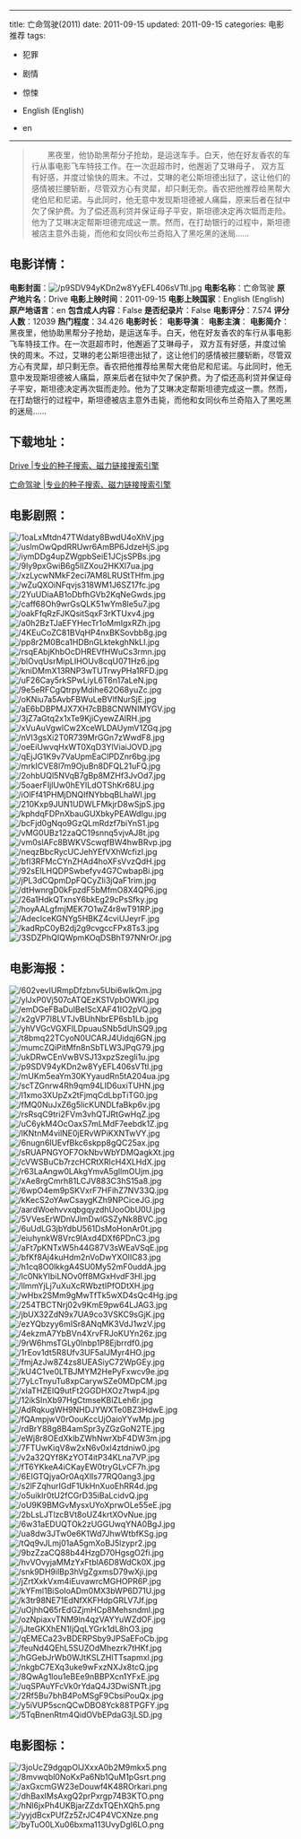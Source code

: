 
---
title: 亡命驾驶(2011)
date: 2011-09-15
updated: 2011-09-15
categories: 电影推荐
tags:
- 犯罪
- 剧情
- 惊悚

- English (English)
- en
---


> 　　黑夜里，他协助黑帮分子抢劫，是运送车手。白天，他在好友香农的车行从事电影飞车特技工作。在一次逛超市时，他邂逅了艾琳母子， 双方互有好感，并度过愉快的周末。不过，艾琳的老公斯坦德出狱了，这让他们的感情被拦腰斩断，尽管双方心有灵犀，却只剩无奈。香农把他推荐给黑帮大佬伯尼和尼诺。与此同时，他无意中发现斯坦德被人痛扁，原来后者在狱中欠了保护费。为了偿还高利贷并保证母子平安，斯坦德决定再次铤而走险。他为了艾琳决定帮斯坦德完成这一票。然而，在打劫银行的过程中，斯坦德被店主意外击毙，而他和女同伙布兰奇陷入了黑吃黑的迷局……

## **电影详情**：

**电影封面**：<img src="https://image.tmdb.org/t/p/w200/p9SDV94yKDn2w8YyEFL406sVTtl.jpg" alt="/p9SDV94yKDn2w8YyEFL406sVTtl.jpg" title="/p9SDV94yKDn2w8YyEFL406sVTtl.jpg">
**电影名称**：亡命驾驶
**原产地片名**：Drive
**电影上映时间**：2011-09-15
**电影上映国家**：English (English)
**原产地语言**：en
**包含成人内容**：False
**是否纪录片**：False
**电影评分**：7.574
**评分人数**：12039
**热门程度**：34.426
**电影时长**：
**电影导演**：
**电影主演**：
**电影简介**：　　黑夜里，他协助黑帮分子抢劫，是运送车手。白天，他在好友香农的车行从事电影飞车特技工作。在一次逛超市时，他邂逅了艾琳母子， 双方互有好感，并度过愉快的周末。不过，艾琳的老公斯坦德出狱了，这让他们的感情被拦腰斩断，尽管双方心有灵犀，却只剩无奈。香农把他推荐给黑帮大佬伯尼和尼诺。与此同时，他无意中发现斯坦德被人痛扁，原来后者在狱中欠了保护费。为了偿还高利贷并保证母子平安，斯坦德决定再次铤而走险。他为了艾琳决定帮斯坦德完成这一票。然而，在打劫银行的过程中，斯坦德被店主意外击毙，而他和女同伙布兰奇陷入了黑吃黑的迷局……

## **下载地址**：
[Drive |专业的种子搜索、磁力链接搜索引擎](https://movie.amd794.com:2083/?search=Drive&ordering=&mode=match_phrase&page_size=10&page=1)

[亡命驾驶 |专业的种子搜索、磁力链接搜索引擎](https://movie.amd794.com:2083/?search=%E4%BA%A1%E5%91%BD%E9%A9%BE%E9%A9%B6&ordering=&mode=match_phrase&page_size=10&page=1)
 

## **电影剧照**：
<img src="https://image.tmdb.org/t/p/original/1oaLxMtdn47TWdaty8BwdU4oXhV.jpg" alt="/1oaLxMtdn47TWdaty8BwdU4oXhV.jpg" title="/1oaLxMtdn47TWdaty8BwdU4oXhV.jpg"><img src="https://image.tmdb.org/t/p/original/uslmOwQpdRRUwr6AmBP6JdzeHjS.jpg" alt="/uslmOwQpdRRUwr6AmBP6JdzeHjS.jpg" title="/uslmOwQpdRRUwr6AmBP6JdzeHjS.jpg"><img src="https://image.tmdb.org/t/p/original/iymDDg4upZWgpbSeiE1JCjsSPBs.jpg" alt="/iymDDg4upZWgpbSeiE1JCjsSPBs.jpg" title="/iymDDg4upZWgpbSeiE1JCjsSPBs.jpg"><img src="https://image.tmdb.org/t/p/original/9ly9pxGwiB6g5lIZXou2HKXl7ua.jpg" alt="/9ly9pxGwiB6g5lIZXou2HKXl7ua.jpg" title="/9ly9pxGwiB6g5lIZXou2HKXl7ua.jpg"><img src="https://image.tmdb.org/t/p/original/xzLycwNMkF2eci7AM8LRUStTHfm.jpg" alt="/xzLycwNMkF2eci7AM8LRUStTHfm.jpg" title="/xzLycwNMkF2eci7AM8LRUStTHfm.jpg"><img src="https://image.tmdb.org/t/p/original/wZuQXOiNFqvjs318WM1J6SZ17fc.jpg" alt="/wZuQXOiNFqvjs318WM1J6SZ17fc.jpg" title="/wZuQXOiNFqvjs318WM1J6SZ17fc.jpg"><img src="https://image.tmdb.org/t/p/original/2YuUDiaAB1oDbfhGVb2KqNeGwds.jpg" alt="/2YuUDiaAB1oDbfhGVb2KqNeGwds.jpg" title="/2YuUDiaAB1oDbfhGVb2KqNeGwds.jpg"><img src="https://image.tmdb.org/t/p/original/caff68Oh9wrGsQLK51wYm8le5u7.jpg" alt="/caff68Oh9wrGsQLK51wYm8le5u7.jpg" title="/caff68Oh9wrGsQLK51wYm8le5u7.jpg"><img src="https://image.tmdb.org/t/p/original/oakFfqRzFJKQsitSqxF3rKTUxv4.jpg" alt="/oakFfqRzFJKQsitSqxF3rKTUxv4.jpg" title="/oakFfqRzFJKQsitSqxF3rKTUxv4.jpg"><img src="https://image.tmdb.org/t/p/original/a0h2BzTJaEFYHecTr1oMmIgxRZh.jpg" alt="/a0h2BzTJaEFYHecTr1oMmIgxRZh.jpg" title="/a0h2BzTJaEFYHecTr1oMmIgxRZh.jpg"><img src="https://image.tmdb.org/t/p/original/4KEuCoZC81BVqHP4nxBKSovbb8g.jpg" alt="/4KEuCoZC81BVqHP4nxBKSovbb8g.jpg" title="/4KEuCoZC81BVqHP4nxBKSovbb8g.jpg"><img src="https://image.tmdb.org/t/p/original/pp8r2M0Bca1HDBnGLktekghNkLI.jpg" alt="/pp8r2M0Bca1HDBnGLktekghNkLI.jpg" title="/pp8r2M0Bca1HDBnGLktekghNkLI.jpg"><img src="https://image.tmdb.org/t/p/original/rsqEAbjKhbOcDHREVfHWuCs3rmn.jpg" alt="/rsqEAbjKhbOcDHREVfHWuCs3rmn.jpg" title="/rsqEAbjKhbOcDHREVfHWuCs3rmn.jpg"><img src="https://image.tmdb.org/t/p/original/blOvqUsrMipLIHOUv8cqU071Hz6.jpg" alt="/blOvqUsrMipLIHOUv8cqU071Hz6.jpg" title="/blOvqUsrMipLIHOUv8cqU071Hz6.jpg"><img src="https://image.tmdb.org/t/p/original/kniDMmX13RNP3wTUTrwyPHa1RFD.jpg" alt="/kniDMmX13RNP3wTUTrwyPHa1RFD.jpg" title="/kniDMmX13RNP3wTUTrwyPHa1RFD.jpg"><img src="https://image.tmdb.org/t/p/original/uF26Cay5rkSPwLiyL6T6n17aLeN.jpg" alt="/uF26Cay5rkSPwLiyL6T6n17aLeN.jpg" title="/uF26Cay5rkSPwLiyL6T6n17aLeN.jpg"><img src="https://image.tmdb.org/t/p/original/9e5eRFCgQtrpyMdihe62O68yuZc.jpg" alt="/9e5eRFCgQtrpyMdihe62O68yuZc.jpg" title="/9e5eRFCgQtrpyMdihe62O68yuZc.jpg"><img src="https://image.tmdb.org/t/p/original/oKNiu7a5AvbFBWuLeBVlfNurSjE.jpg" alt="/oKNiu7a5AvbFBWuLeBVlfNurSjE.jpg" title="/oKNiu7a5AvbFBWuLeBVlfNurSjE.jpg"><img src="https://image.tmdb.org/t/p/original/aE6bDBPMJX7XH7cBB8CNWNIMYGV.jpg" alt="/aE6bDBPMJX7XH7cBB8CNWNIMYGV.jpg" title="/aE6bDBPMJX7XH7cBB8CNWNIMYGV.jpg"><img src="https://image.tmdb.org/t/p/original/3jZ7aGtq2x1xTe9KjiCyewZAlRH.jpg" alt="/3jZ7aGtq2x1xTe9KjiCyewZAlRH.jpg" title="/3jZ7aGtq2x1xTe9KjiCyewZAlRH.jpg"><img src="https://image.tmdb.org/t/p/original/xVuAuVgwlCw2XceWLDAUymV1ZGq.jpg" alt="/xVuAuVgwlCw2XceWLDAUymV1ZGq.jpg" title="/xVuAuVgwlCw2XceWLDAUymV1ZGq.jpg"><img src="https://image.tmdb.org/t/p/original/nVI3gsXi2T0R739MrGGn7zWwdF8.jpg" alt="/nVI3gsXi2T0R739MrGGn7zWwdF8.jpg" title="/nVI3gsXi2T0R739MrGGn7zWwdF8.jpg"><img src="https://image.tmdb.org/t/p/original/oeEiUwvqHxWT0XqD3YlViaiJOVD.jpg" alt="/oeEiUwvqHxWT0XqD3YlViaiJOVD.jpg" title="/oeEiUwvqHxWT0XqD3YlViaiJOVD.jpg"><img src="https://image.tmdb.org/t/p/original/qEjJG1K9v7VaUpmEaClPDZnr6bg.jpg" alt="/qEjJG1K9v7VaUpmEaClPDZnr6bg.jpg" title="/qEjJG1K9v7VaUpmEaClPDZnr6bg.jpg"><img src="https://image.tmdb.org/t/p/original/mrkICVE8l7m9OjuBn8DFQL21uFQ.jpg" alt="/mrkICVE8l7m9OjuBn8DFQL21uFQ.jpg" title="/mrkICVE8l7m9OjuBn8DFQL21uFQ.jpg"><img src="https://image.tmdb.org/t/p/original/2ohbUQl5NVqB7gBp8MZHf3JvOd7.jpg" alt="/2ohbUQl5NVqB7gBp8MZHf3JvOd7.jpg" title="/2ohbUQl5NVqB7gBp8MZHf3JvOd7.jpg"><img src="https://image.tmdb.org/t/p/original/5oaerFIjlUw0hEYILdOTShKr68U.jpg" alt="/5oaerFIjlUw0hEYILdOTShKr68U.jpg" title="/5oaerFIjlUw0hEYILdOTShKr68U.jpg"><img src="https://image.tmdb.org/t/p/original/iOlFf41PHMjDNQIfNYbbqBLhaWI.jpg" alt="/iOlFf41PHMjDNQIfNYbbqBLhaWI.jpg" title="/iOlFf41PHMjDNQIfNYbbqBLhaWI.jpg"><img src="https://image.tmdb.org/t/p/original/210Kxp9JUN1UDWLFMkjrD8wSjpS.jpg" alt="/210Kxp9JUN1UDWLFMkjrD8wSjpS.jpg" title="/210Kxp9JUN1UDWLFMkjrD8wSjpS.jpg"><img src="https://image.tmdb.org/t/p/original/kphdqFDPnXbauGUXbkyPEAWdIgu.jpg" alt="/kphdqFDPnXbauGUXbkyPEAWdIgu.jpg" title="/kphdqFDPnXbauGUXbkyPEAWdIgu.jpg"><img src="https://image.tmdb.org/t/p/original/bcFjd0gNqo9GzQLmRdzf7biYnS1.jpg" alt="/bcFjd0gNqo9GzQLmRdzf7biYnS1.jpg" title="/bcFjd0gNqo9GzQLmRdzf7biYnS1.jpg"><img src="https://image.tmdb.org/t/p/original/vMG0UBz12zaQC19snnq5vjvAJ8t.jpg" alt="/vMG0UBz12zaQC19snnq5vjvAJ8t.jpg" title="/vMG0UBz12zaQC19snnq5vjvAJ8t.jpg"><img src="https://image.tmdb.org/t/p/original/vm0slAFc8BWKVScwqfBW4hwBRvp.jpg" alt="/vm0slAFc8BWKVScwqfBW4hwBRvp.jpg" title="/vm0slAFc8BWKVScwqfBW4hwBRvp.jpg"><img src="https://image.tmdb.org/t/p/original/neqzBbcRycUCJehYEfVXhWcfizI.jpg" alt="/neqzBbcRycUCJehYEfVXhWcfizI.jpg" title="/neqzBbcRycUCJehYEfVXhWcfizI.jpg"><img src="https://image.tmdb.org/t/p/original/bfl3RFMcCYnZHAd4hoXFsVvzQdH.jpg" alt="/bfl3RFMcCYnZHAd4hoXFsVvzQdH.jpg" title="/bfl3RFMcCYnZHAd4hoXFsVvzQdH.jpg"><img src="https://image.tmdb.org/t/p/original/92sEILHQDPSwbefyv4G7CwbapBi.jpg" alt="/92sEILHQDPSwbefyv4G7CwbapBi.jpg" title="/92sEILHQDPSwbefyv4G7CwbapBi.jpg"><img src="https://image.tmdb.org/t/p/original/jPL3dCQpmDpFQCyZIi3jQaF1rim.jpg" alt="/jPL3dCQpmDpFQCyZIi3jQaF1rim.jpg" title="/jPL3dCQpmDpFQCyZIi3jQaF1rim.jpg"><img src="https://image.tmdb.org/t/p/original/dtHwnrgD0kFpzdF5bMfmO8X4QP6.jpg" alt="/dtHwnrgD0kFpzdF5bMfmO8X4QP6.jpg" title="/dtHwnrgD0kFpzdF5bMfmO8X4QP6.jpg"><img src="https://image.tmdb.org/t/p/original/26a1HdkQTxnsY6bkEg29cPsSfky.jpg" alt="/26a1HdkQTxnsY6bkEg29cPsSfky.jpg" title="/26a1HdkQTxnsY6bkEg29cPsSfky.jpg"><img src="https://image.tmdb.org/t/p/original/hoyAALgfmjMEK7O1wZ4r8wT91RP.jpg" alt="/hoyAALgfmjMEK7O1wZ4r8wT91RP.jpg" title="/hoyAALgfmjMEK7O1wZ4r8wT91RP.jpg"><img src="https://image.tmdb.org/t/p/original/AdeclceKGNYg5HBKZ4cviUJeyrF.jpg" alt="/AdeclceKGNYg5HBKZ4cviUJeyrF.jpg" title="/AdeclceKGNYg5HBKZ4cviUJeyrF.jpg"><img src="https://image.tmdb.org/t/p/original/kadRpC0yB2dj2g9cvgccFPx8Ts3.jpg" alt="/kadRpC0yB2dj2g9cvgccFPx8Ts3.jpg" title="/kadRpC0yB2dj2g9cvgccFPx8Ts3.jpg"><img src="https://image.tmdb.org/t/p/original/3SDZPhQIQWpmKOqDSBhT97NNrOr.jpg" alt="/3SDZPhQIQWpmKOqDSBhT97NNrOr.jpg" title="/3SDZPhQIQWpmKOqDSBhT97NNrOr.jpg">

## **电影海报**：
<img src="https://image.tmdb.org/t/p/original/602vevIURmpDfzbnv5Ubi6wIkQm.jpg" alt="/602vevIURmpDfzbnv5Ubi6wIkQm.jpg" title="/602vevIURmpDfzbnv5Ubi6wIkQm.jpg"><img src="https://image.tmdb.org/t/p/original/ylJxP0Vj507cATQEzKS1VpbOWKl.jpg" alt="/ylJxP0Vj507cATQEzKS1VpbOWKl.jpg" title="/ylJxP0Vj507cATQEzKS1VpbOWKl.jpg"><img src="https://image.tmdb.org/t/p/original/emDGeFBaDuIBeIScXAF41IO2pVQ.jpg" alt="/emDGeFBaDuIBeIScXAF41IO2pVQ.jpg" title="/emDGeFBaDuIBeIScXAF41IO2pVQ.jpg"><img src="https://image.tmdb.org/t/p/original/x2gVP7I8LVTJvBUhNbrEP6sb1Lb.jpg" alt="/x2gVP7I8LVTJvBUhNbrEP6sb1Lb.jpg" title="/x2gVP7I8LVTJvBUhNbrEP6sb1Lb.jpg"><img src="https://image.tmdb.org/t/p/original/yhVVGcVGXFlLDpuauSNb5dUhSQ9.jpg" alt="/yhVVGcVGXFlLDpuauSNb5dUhSQ9.jpg" title="/yhVVGcVGXFlLDpuauSNb5dUhSQ9.jpg"><img src="https://image.tmdb.org/t/p/original/t8bmq22TCyoN0UCARJ4Uidqj6GN.jpg" alt="/t8bmq22TCyoN0UCARJ4Uidqj6GN.jpg" title="/t8bmq22TCyoN0UCARJ4Uidqj6GN.jpg"><img src="https://image.tmdb.org/t/p/original/mumcZQiPitMfn8nSbTLW3JPqG79.jpg" alt="/mumcZQiPitMfn8nSbTLW3JPqG79.jpg" title="/mumcZQiPitMfn8nSbTLW3JPqG79.jpg"><img src="https://image.tmdb.org/t/p/original/ukDRwCEnVwBVSJ13xpzSzegIi1u.jpg" alt="/ukDRwCEnVwBVSJ13xpzSzegIi1u.jpg" title="/ukDRwCEnVwBVSJ13xpzSzegIi1u.jpg"><img src="https://image.tmdb.org/t/p/original/p9SDV94yKDn2w8YyEFL406sVTtl.jpg" alt="/p9SDV94yKDn2w8YyEFL406sVTtl.jpg" title="/p9SDV94yKDn2w8YyEFL406sVTtl.jpg"><img src="https://image.tmdb.org/t/p/original/mUKm5eaYm30KYyaudRn5tA204ua.jpg" alt="/mUKm5eaYm30KYyaudRn5tA204ua.jpg" title="/mUKm5eaYm30KYyaudRn5tA204ua.jpg"><img src="https://image.tmdb.org/t/p/original/scTZGnrw4Rh9qm94LID6uxiTUHN.jpg" alt="/scTZGnrw4Rh9qm94LID6uxiTUHN.jpg" title="/scTZGnrw4Rh9qm94LID6uxiTUHN.jpg"><img src="https://image.tmdb.org/t/p/original/l1xmo3XUpZx2tFjmqCdLbpTiTG0.jpg" alt="/l1xmo3XUpZx2tFjmqCdLbpTiTG0.jpg" title="/l1xmo3XUpZx2tFjmqCdLbpTiTG0.jpg"><img src="https://image.tmdb.org/t/p/original/fMQ0NuJxZ6g5licKUNDLfaBkp6v.jpg" alt="/fMQ0NuJxZ6g5licKUNDLfaBkp6v.jpg" title="/fMQ0NuJxZ6g5licKUNDLfaBkp6v.jpg"><img src="https://image.tmdb.org/t/p/original/rsRsqC9tri2FVm3vhQTJRtGwHqZ.jpg" alt="/rsRsqC9tri2FVm3vhQTJRtGwHqZ.jpg" title="/rsRsqC9tri2FVm3vhQTJRtGwHqZ.jpg"><img src="https://image.tmdb.org/t/p/original/uC6ykM4OcOaxS7mLMdF7eebdk1Z.jpg" alt="/uC6ykM4OcOaxS7mLMdF7eebdk1Z.jpg" title="/uC6ykM4OcOaxS7mLMdF7eebdk1Z.jpg"><img src="https://image.tmdb.org/t/p/original/lKNtnM4vilNE0jERvWPiKXNTwVY.jpg" alt="/lKNtnM4vilNE0jERvWPiKXNTwVY.jpg" title="/lKNtnM4vilNE0jERvWPiKXNTwVY.jpg"><img src="https://image.tmdb.org/t/p/original/6nugn6lUEvfBkc6skpp8gQC25ax.jpg" alt="/6nugn6lUEvfBkc6skpp8gQC25ax.jpg" title="/6nugn6lUEvfBkc6skpp8gQC25ax.jpg"><img src="https://image.tmdb.org/t/p/original/sRUAPNGYOF7OkNbvWbYDMQagkXt.jpg" alt="/sRUAPNGYOF7OkNbvWbYDMQagkXt.jpg" title="/sRUAPNGYOF7OkNbvWbYDMQagkXt.jpg"><img src="https://image.tmdb.org/t/p/original/cVWSBuCb7rzcHCRtXRlcH4XLHdX.jpg" alt="/cVWSBuCb7rzcHCRtXRlcH4XLHdX.jpg" title="/cVWSBuCb7rzcHCRtXRlcH4XLHdX.jpg"><img src="https://image.tmdb.org/t/p/original/r63LaAngw0LAkgYmvA5gllmOUjm.jpg" alt="/r63LaAngw0LAkgYmvA5gllmOUjm.jpg" title="/r63LaAngw0LAkgYmvA5gllmOUjm.jpg"><img src="https://image.tmdb.org/t/p/original/xAe8rgCmrh81LCJV883C3hS15a8.jpg" alt="/xAe8rgCmrh81LCJV883C3hS15a8.jpg" title="/xAe8rgCmrh81LCJV883C3hS15a8.jpg"><img src="https://image.tmdb.org/t/p/original/6wpO4em9pSKVxrF7HFihZ7NV33Q.jpg" alt="/6wpO4em9pSKVxrF7HFihZ7NV33Q.jpg" title="/6wpO4em9pSKVxrF7HFihZ7NV33Q.jpg"><img src="https://image.tmdb.org/t/p/original/kKecS2oYAwCsaygKZh9NPCiceJG.jpg" alt="/kKecS2oYAwCsaygKZh9NPCiceJG.jpg" title="/kKecS2oYAwCsaygKZh9NPCiceJG.jpg"><img src="https://image.tmdb.org/t/p/original/aardWoehvvxqbgqyzdhUooObU0U.jpg" alt="/aardWoehvvxqbgqyzdhUooObU0U.jpg" title="/aardWoehvvxqbgqyzdhUooObU0U.jpg"><img src="https://image.tmdb.org/t/p/original/5VVesErWDnVJlmDwlGSZyNk8BVC.jpg" alt="/5VVesErWDnVJlmDwlGSZyNk8BVC.jpg" title="/5VVesErWDnVJlmDwlGSZyNk8BVC.jpg"><img src="https://image.tmdb.org/t/p/original/6uUdLG3jbYdbU561DsMoHonAr0t.jpg" alt="/6uUdLG3jbYdbU561DsMoHonAr0t.jpg" title="/6uUdLG3jbYdbU561DsMoHonAr0t.jpg"><img src="https://image.tmdb.org/t/p/original/eiuhynkW8Vrc9IAxd4DXf6PDnC3.jpg" alt="/eiuhynkW8Vrc9IAxd4DXf6PDnC3.jpg" title="/eiuhynkW8Vrc9IAxd4DXf6PDnC3.jpg"><img src="https://image.tmdb.org/t/p/original/aFt7pKNTxW5h44G87V3sWEaVSqE.jpg" alt="/aFt7pKNTxW5h44G87V3sWEaVSqE.jpg" title="/aFt7pKNTxW5h44G87V3sWEaVSqE.jpg"><img src="https://image.tmdb.org/t/p/original/bfKf8Aj4kuHdm2nVoDwYXOlIC83.jpg" alt="/bfKf8Aj4kuHdm2nVoDwYXOlIC83.jpg" title="/bfKf8Aj4kuHdm2nVoDwYXOlIC83.jpg"><img src="https://image.tmdb.org/t/p/original/h1cq8O0lkkgA4SU0My52mF0uddA.jpg" alt="/h1cq8O0lkkgA4SU0My52mF0uddA.jpg" title="/h1cq8O0lkkgA4SU0My52mF0uddA.jpg"><img src="https://image.tmdb.org/t/p/original/lc0NkYIbiLNOv0ff8MGxHvdF3Hl.jpg" alt="/lc0NkYIbiLNOv0ff8MGxHvdF3Hl.jpg" title="/lc0NkYIbiLNOv0ff8MGxHvdF3Hl.jpg"><img src="https://image.tmdb.org/t/p/original/llmmYjLj7uXuXcRWbztIPfODtXH.jpg" alt="/llmmYjLj7uXuXcRWbztIPfODtXH.jpg" title="/llmmYjLj7uXuXcRWbztIPfODtXH.jpg"><img src="https://image.tmdb.org/t/p/original/wHbx2SMm9gMwTfTk5wXD4sQc4Hg.jpg" alt="/wHbx2SMm9gMwTfTk5wXD4sQc4Hg.jpg" title="/wHbx2SMm9gMwTfTk5wXD4sQc4Hg.jpg"><img src="https://image.tmdb.org/t/p/original/254TBCTNrj02v9KmE9pw64LJAG3.jpg" alt="/254TBCTNrj02v9KmE9pw64LJAG3.jpg" title="/254TBCTNrj02v9KmE9pw64LJAG3.jpg"><img src="https://image.tmdb.org/t/p/original/jbUX32ZdN9x7UA9co3VSKC9sGjK.jpg" alt="/jbUX32ZdN9x7UA9co3VSKC9sGjK.jpg" title="/jbUX32ZdN9x7UA9co3VSKC9sGjK.jpg"><img src="https://image.tmdb.org/t/p/original/ezYQbzyy6mISr8ANqMK3VdJ1wzV.jpg" alt="/ezYQbzyy6mISr8ANqMK3VdJ1wzV.jpg" title="/ezYQbzyy6mISr8ANqMK3VdJ1wzV.jpg"><img src="https://image.tmdb.org/t/p/original/4ekzmA7YbBVn4XrvFRJoKUYn26z.jpg" alt="/4ekzmA7YbBVn4XrvFRJoKUYn26z.jpg" title="/4ekzmA7YbBVn4XrvFRJoKUYn26z.jpg"><img src="https://image.tmdb.org/t/p/original/9rW6hmsTGLy0Inbp1P8Ejbrrdf0.jpg" alt="/9rW6hmsTGLy0Inbp1P8Ejbrrdf0.jpg" title="/9rW6hmsTGLy0Inbp1P8Ejbrrdf0.jpg"><img src="https://image.tmdb.org/t/p/original/1rEov1dt5R8Ufv3UF5alJMyr4HO.jpg" alt="/1rEov1dt5R8Ufv3UF5alJMyr4HO.jpg" title="/1rEov1dt5R8Ufv3UF5alJMyr4HO.jpg"><img src="https://image.tmdb.org/t/p/original/fmjAzJw8Z4zs8UEASiyC72WpGEy.jpg" alt="/fmjAzJw8Z4zs8UEASiyC72WpGEy.jpg" title="/fmjAzJw8Z4zs8UEASiyC72WpGEy.jpg"><img src="https://image.tmdb.org/t/p/original/kU4C1ve0LTBJMYM2HePyFxwcv9e.jpg" alt="/kU4C1ve0LTBJMYM2HePyFxwcv9e.jpg" title="/kU4C1ve0LTBJMYM2HePyFxwcv9e.jpg"><img src="https://image.tmdb.org/t/p/original/7yLcTnyuTu8xpCarywSZe0MDpCM.jpg" alt="/7yLcTnyuTu8xpCarywSZe0MDpCM.jpg" title="/7yLcTnyuTu8xpCarywSZe0MDpCM.jpg"><img src="https://image.tmdb.org/t/p/original/xIaTHZElQ9utFt2GGDHXOz7twp4.jpg" alt="/xIaTHZElQ9utFt2GGDHXOz7twp4.jpg" title="/xIaTHZElQ9utFt2GGDHXOz7twp4.jpg"><img src="https://image.tmdb.org/t/p/original/12ikSInXb97HgCtmseKBlZLeh6r.jpg" alt="/12ikSInXb97HgCtmseKBlZLeh6r.jpg" title="/12ikSInXb97HgCtmseKBlZLeh6r.jpg"><img src="https://image.tmdb.org/t/p/original/AdRqkugWH9NHDJYWXTe0BZ3HdwE.jpg" alt="/AdRqkugWH9NHDJYWXTe0BZ3HdwE.jpg" title="/AdRqkugWH9NHDJYWXTe0BZ3HdwE.jpg"><img src="https://image.tmdb.org/t/p/original/fQAmpjwV0rOouKccUjOaioYYwMp.jpg" alt="/fQAmpjwV0rOouKccUjOaioYYwMp.jpg" title="/fQAmpjwV0rOouKccUjOaioYYwMp.jpg"><img src="https://image.tmdb.org/t/p/original/rdBrY88g8B4amSpr3yZGzGoN2TE.jpg" alt="/rdBrY88g8B4amSpr3yZGzGoN2TE.jpg" title="/rdBrY88g8B4amSpr3yZGzGoN2TE.jpg"><img src="https://image.tmdb.org/t/p/original/eWj8r8OEdXklbZWhNwrXbF4DW3m.jpg" alt="/eWj8r8OEdXklbZWhNwrXbF4DW3m.jpg" title="/eWj8r8OEdXklbZWhNwrXbF4DW3m.jpg"><img src="https://image.tmdb.org/t/p/original/7FTUwKiqV8w2xN6v0xl4ztdniw0.jpg" alt="/7FTUwKiqV8w2xN6v0xl4ztdniw0.jpg" title="/7FTUwKiqV8w2xN6v0xl4ztdniw0.jpg"><img src="https://image.tmdb.org/t/p/original/v2a32QYf8KzYOT4itP34KLna7VP.jpg" alt="/v2a32QYf8KzYOT4itP34KLna7VP.jpg" title="/v2a32QYf8KzYOT4itP34KLna7VP.jpg"><img src="https://image.tmdb.org/t/p/original/fT6YKkeA4iCKayEW0tryGLvCF7h.jpg" alt="/fT6YKkeA4iCKayEW0tryGLvCF7h.jpg" title="/fT6YKkeA4iCKayEW0tryGLvCF7h.jpg"><img src="https://image.tmdb.org/t/p/original/6EIGTQjyaOr0AqXlIs77RQ0ang3.jpg" alt="/6EIGTQjyaOr0AqXlIs77RQ0ang3.jpg" title="/6EIGTQjyaOr0AqXlIs77RQ0ang3.jpg"><img src="https://image.tmdb.org/t/p/original/s2lFZqhurIGdF1UkHnXuoEhRR4d.jpg" alt="/s2lFZqhurIGdF1UkHnXuoEhRR4d.jpg" title="/s2lFZqhurIGdF1UkHnXuoEhRR4d.jpg"><img src="https://image.tmdb.org/t/p/original/o5uikIr0tU2fCGrD35iBaLcidvQ.jpg" alt="/o5uikIr0tU2fCGrD35iBaLcidvQ.jpg" title="/o5uikIr0tU2fCGrD35iBaLcidvQ.jpg"><img src="https://image.tmdb.org/t/p/original/oU9K9BMGvMysxUYoXprwOLe55eE.jpg" alt="/oU9K9BMGvMysxUYoXprwOLe55eE.jpg" title="/oU9K9BMGvMysxUYoXprwOLe55eE.jpg"><img src="https://image.tmdb.org/t/p/original/2bLsLJTlzcBVt8oUZ4krtXOvNue.jpg" alt="/2bLsLJTlzcBVt8oUZ4krtXOvNue.jpg" title="/2bLsLJTlzcBVt8oUZ4krtXOvNue.jpg"><img src="https://image.tmdb.org/t/p/original/6w31aEDUQTOk2zUGGUwqYNA0BgJ.jpg" alt="/6w31aEDUQTOk2zUGGUwqYNA0BgJ.jpg" title="/6w31aEDUQTOk2zUGGUwqYNA0BgJ.jpg"><img src="https://image.tmdb.org/t/p/original/ua8dw3JTw0e6K1Wd7JhwWtbfKSg.jpg" alt="/ua8dw3JTw0e6K1Wd7JhwWtbfKSg.jpg" title="/ua8dw3JTw0e6K1Wd7JhwWtbfKSg.jpg"><img src="https://image.tmdb.org/t/p/original/tQq9vJLmj01aA5gmXoBJ5lzypr2.jpg" alt="/tQq9vJLmj01aA5gmXoBJ5lzypr2.jpg" title="/tQq9vJLmj01aA5gmXoBJ5lzypr2.jpg"><img src="https://image.tmdb.org/t/p/original/9bzZzaCQ88b44HzgD70HgsgO2fi.jpg" alt="/9bzZzaCQ88b44HzgD70HgsgO2fi.jpg" title="/9bzZzaCQ88b44HzgD70HgsgO2fi.jpg"><img src="https://image.tmdb.org/t/p/original/hvVOvyjaMMzYxFtblA6D8WdCk0X.jpg" alt="/hvVOvyjaMMzYxFtblA6D8WdCk0X.jpg" title="/hvVOvyjaMMzYxFtblA6D8WdCk0X.jpg"><img src="https://image.tmdb.org/t/p/original/snk9DH9ilBp3hVgZgxmsD79wXji.jpg" alt="/snk9DH9ilBp3hVgZgxmsD79wXji.jpg" title="/snk9DH9ilBp3hVgZgxmsD79wXji.jpg"><img src="https://image.tmdb.org/t/p/original/jZrtXxkVxm4iEuvawrcMGHOPR6P.jpg" alt="/jZrtXxkVxm4iEuvawrcMGHOPR6P.jpg" title="/jZrtXxkVxm4iEuvawrcMGHOPR6P.jpg"><img src="https://image.tmdb.org/t/p/original/kYFml1BiSoIoADm0MX3bWP6D71U.jpg" alt="/kYFml1BiSoIoADm0MX3bWP6D71U.jpg" title="/kYFml1BiSoIoADm0MX3bWP6D71U.jpg"><img src="https://image.tmdb.org/t/p/original/k3tr98NE71EdNfXKFHdpGRLV7Jf.jpg" alt="/k3tr98NE71EdNfXKFHdpGRLV7Jf.jpg" title="/k3tr98NE71EdNfXKFHdpGRLV7Jf.jpg"><img src="https://image.tmdb.org/t/p/original/uOjhhQ65rEdGZjmHCp8Mehsndml.jpg" alt="/uOjhhQ65rEdGZjmHCp8Mehsndml.jpg" title="/uOjhhQ65rEdGZjmHCp8Mehsndml.jpg"><img src="https://image.tmdb.org/t/p/original/ozNpiaxvTNM9ln4qzVAYYuWZdOF.jpg" alt="/ozNpiaxvTNM9ln4qzVAYYuWZdOF.jpg" title="/ozNpiaxvTNM9ln4qzVAYYuWZdOF.jpg"><img src="https://image.tmdb.org/t/p/original/jJteGKXhEN1IjQqLYGrk1dL8hO3.jpg" alt="/jJteGKXhEN1IjQqLYGrk1dL8hO3.jpg" title="/jJteGKXhEN1IjQqLYGrk1dL8hO3.jpg"><img src="https://image.tmdb.org/t/p/original/qEMECa23vBDERPSby9JPSaEFoCb.jpg" alt="/qEMECa23vBDERPSby9JPSaEFoCb.jpg" title="/qEMECa23vBDERPSby9JPSaEFoCb.jpg"><img src="https://image.tmdb.org/t/p/original/feuNd4QEhL5SUZOdMhezrk7tHKf.jpg" alt="/feuNd4QEhL5SUZOdMhezrk7tHKf.jpg" title="/feuNd4QEhL5SUZOdMhezrk7tHKf.jpg"><img src="https://image.tmdb.org/t/p/original/hGGebJrWb0WJtKSLZHlTTsapmxl.jpg" alt="/hGGebJrWb0WJtKSLZHlTTsapmxl.jpg" title="/hGGebJrWb0WJtKSLZHlTTsapmxl.jpg"><img src="https://image.tmdb.org/t/p/original/nkgbC7EXq3uke9wFxzNXJx8tcQ.jpg" alt="/nkgbC7EXq3uke9wFxzNXJx8tcQ.jpg" title="/nkgbC7EXq3uke9wFxzNXJx8tcQ.jpg"><img src="https://image.tmdb.org/t/p/original/8QwAg1lou1eBEe9nBBPXcn1YFxE.jpg" alt="/8QwAg1lou1eBEe9nBBPXcn1YFxE.jpg" title="/8QwAg1lou1eBEe9nBBPXcn1YFxE.jpg"><img src="https://image.tmdb.org/t/p/original/uqSPAuYFcVk0rYdaQ4J3DwiSNTt.jpg" alt="/uqSPAuYFcVk0rYdaQ4J3DwiSNTt.jpg" title="/uqSPAuYFcVk0rYdaQ4J3DwiSNTt.jpg"><img src="https://image.tmdb.org/t/p/original/2Rf5Bu7bhB4PoMSgF9CbsiPouQx.jpg" alt="/2Rf5Bu7bhB4PoMSgF9CbsiPouQx.jpg" title="/2Rf5Bu7bhB4PoMSgF9CbsiPouQx.jpg"><img src="https://image.tmdb.org/t/p/original/y5iVUP5scnQCwDBO8Yck88TPGFY.jpg" alt="/y5iVUP5scnQCwDBO8Yck88TPGFY.jpg" title="/y5iVUP5scnQCwDBO8Yck88TPGFY.jpg"><img src="https://image.tmdb.org/t/p/original/5TqBnenRtm4QidOVbEPdaG3jLSD.jpg" alt="/5TqBnenRtm4QidOVbEPdaG3jLSD.jpg" title="/5TqBnenRtm4QidOVbEPdaG3jLSD.jpg">

## **电影图标**：
<img src="https://image.tmdb.org/t/p/original/3joUcZ9dgqpOlJXxxA0b2M9mkx5.png" alt="/3joUcZ9dgqpOlJXxxA0b2M9mkx5.png" title="/3joUcZ9dgqpOlJXxxA0b2M9mkx5.png"><img src="https://image.tmdb.org/t/p/original/8mvwqbl0NoKxPa6Nb1QuM1pGsrt.png" alt="/8mvwqbl0NoKxPa6Nb1QuM1pGsrt.png" title="/8mvwqbl0NoKxPa6Nb1QuM1pGsrt.png"><img src="https://image.tmdb.org/t/p/original/axGxcmGW23eDouwf4K48ROrkari.png" alt="/axGxcmGW23eDouwf4K48ROrkari.png" title="/axGxcmGW23eDouwf4K48ROrkari.png"><img src="https://image.tmdb.org/t/p/original/dhBaxIMsAxgQ2prPxrgp74B3KTO.png" alt="/dhBaxIMsAxgQ2prPxrgp74B3KTO.png" title="/dhBaxIMsAxgQ2prPxrgp74B3KTO.png"><img src="https://image.tmdb.org/t/p/original/hNl6jxPh4UKBjarZZdxTQEhXQh5.png" alt="/hNl6jxPh4UKBjarZZdxTQEhXQh5.png" title="/hNl6jxPh4UKBjarZZdxTQEhXQh5.png"><img src="https://image.tmdb.org/t/p/original/yyjdBcxPUfZz5ZrJC4P4VCXNze.png" alt="/yyjdBcxPUfZz5ZrJC4P4VCXNze.png" title="/yyjdBcxPUfZz5ZrJC4P4VCXNze.png"><img src="https://image.tmdb.org/t/p/original/byTuO0LXu06bxma113UvyDgI6LO.png" alt="/byTuO0LXu06bxma113UvyDgI6LO.png" title="/byTuO0LXu06bxma113UvyDgI6LO.png">
